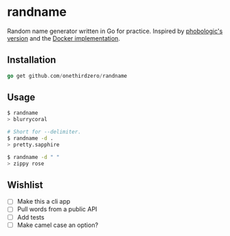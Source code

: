 # randname

Random name generator written in Go for practice. Inspired by [phobologic's version](https://github.com/phobologic/random_name/) and the [Docker implementation](https://github.com/moby/moby/blob/master/pkg/namesgenerator/names-generator.go).

## Installation

```go
go get github.com/onethirdzero/randname
```

## Usage

```bash
$ randname
> blurrycoral

# Short for --delimiter.
$ randname -d .
> pretty.sapphire

$ randname -d " "
> zippy rose
```

## Wishlist

- [ ] Make this a cli app
- [ ] Pull words from a public API
- [ ] Add tests
- [ ] Make camel case an option?
